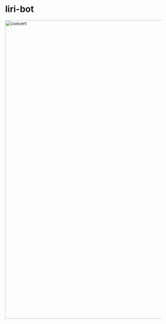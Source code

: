 # liri-bot




<img width="964" alt="concert" src="https://user-images.githubusercontent.com/43390686/55038435-379c0900-4ff7-11e9-8f77-6456a7cb66d5.png">
